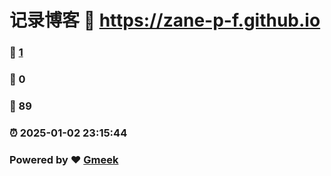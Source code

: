 # 记录博客 :link: https://zane-p-f.github.io 
### :page_facing_up: [1](https://zane-p-f.github.io/tag.html) 
### :speech_balloon: 0 
### :hibiscus: 89 
### :alarm_clock: 2025-01-02 23:15:44 
### Powered by :heart: [Gmeek](https://github.com/Meekdai/Gmeek)
